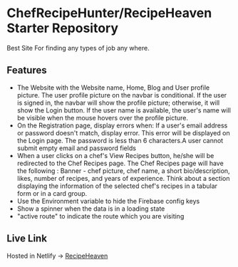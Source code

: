 # ChefRecipeHunter/RecipeHeaven Starter Repository

Best Site For finding any types of job any where.

## Features
* The Website with the Website name, Home, Blog and User profile picture. The user profile picture on the navbar is conditional. If the user is signed in, the navbar will show the profile picture; otherwise, it will show the Login button. If the user name is available, the user's name will be visible when the mouse hovers over the profile picture.
* On the Registration page, display errors when: If a user's email address or password doesn't match, display error. This error will be displayed on the Login page.
The password is less than 6 characters.A user cannot submit empty email and password fields
* When a user clicks on a chef's View Recipes button, he/she will be redirected to the Chef Recipes page. The Chef Recipes page will have the following : Banner - chef picture, chef name, a short bio/description, likes, number of recipes, and years of experience.
Think about a section displaying the information of the selected chef's recipes in a tabular form or in a card group.
* Use the Environment variable to hide the Firebase config keys
* Show a spinner when the data is in a loading state
* "active route" to indicate the route which you are visiting

## Live Link
Hosted in Netlify -> [RecipeHeaven](https://assignment9-job-heaven-react-tailwind.netlify.app/)